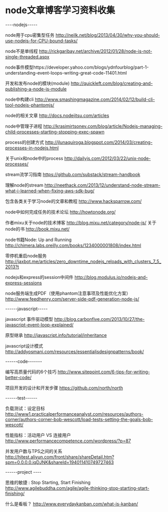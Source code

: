 node文章博客学习资料收集
==========


----nodejs-----


node用于cpu密集型任务 http://neilk.net/blog/2013/04/30/why-you-should-use-nodejs-for-CPU-bound-tasks/

node不是单线程 http://rickgaribay.net/archive/2012/01/28/node-is-not-single-threaded.aspx

node事件模型https://developer.yahoo.com/blogs/ydnfourblog/part-1-understanding-event-loops-writing-great-code-11401.html

开发和发布node的模块(module)  http://quickleft.com/blog/creating-and-publishing-a-node-js-module

node中构建cli   http://www.smashingmagazine.com/2014/02/12/build-cli-tool-nodejs-phantomjs/

node的相关文章 http://docs.nodejitsu.com/articles

node中管理子进程 http://krasimirtsonev.com/blog/article/Nodejs-managing-child-processes-starting-stopping-exec-spawn

process的创建方式 http://jlunaquiroga.blogspot.com/2014/03/creating-processes-in-nodejs.html

关于unix和node中的process http://dailyjs.com/2012/03/22/unix-node-processes/

stream流学习指南 https://github.com/substack/stream-handbook

理解node的stream http://neethack.com/2013/12/understand-node-stream-what-i-learned-when-fixing-aws-sdk-bug/

包含各类关于学习node的文章和教程  http://www.hacksparrow.com/

node中如何完成任务的技术论坛   http://howtonode.org/

作者mixu关于node的技术博客  http://blog.mixu.net/category/node-js/
        关于node的书   http://book.mixu.net/

node书籍Node: Up and Running  http://chimera.labs.oreilly.com/books/1234000001808/index.html

零停机重启node服务  http://jaxbot.me/articles/zero_downtime_nodejs_reloads_with_clusters_7_5_2013?t

nodejs和express的session中间件  http://blog.modulus.io/nodejs-and-express-sessions

node服务端生成PDF（使用phantom注意事项及性能优化方案）   http://www.feedhenry.com/server-side-pdf-generation-node-js/


------javascript-----

javascript 事件驱动模型  http://blog.carbonfive.com/2013/10/27/the-javascript-event-loop-explained/

原型继承  http://javascript.info/tutorial/inheritance

javascript设计模式 http://addyosmani.com/resources/essentialjsdesignpatterns/book/


------code-------

编写高质量代码的6个技巧  http://www.sitepoint.com/6-tips-for-writing-better-code/

项目开发的设计和开发步骤   https://github.com/north/north


------test------

负载测试：设定目标  http://www1.practicalperformanceanalyst.com/resources/authors-corner/authors-corner-bob-wescott/load-tests-setting-the-goals-bob-wescott/

性能指标：活动用户 VS 连接用户   http://www.performancecompetence.com/wordpress/?p=87

并发用户数与TPS之间的关系   http://hitest.aliyun.com/front/share/shareDetail.htm?spm=0.0.0.0.iqDJNK&shareId=194011410749727463


------project ----

思维的敏捷 : Stop Starting, Start Finishing    http://www.agilebuddha.com/agile/agile-thinking-stop-starting-start-finishing/

什么是看板？        http://www.everydaykanban.com/what-is-kanban/
